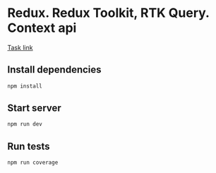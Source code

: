 # Redux. Redux Toolkit, RTK Query. Context api

[Task link](https://github.com/rolling-scopes-school/tasks/blob/master/react/modules/tasks/nextjs-ssr-ssg.md)

## Install dependencies

```bash
npm install
```

## Start server

```bash
npm run dev
```

## Run tests

```bash
npm run coverage
```
